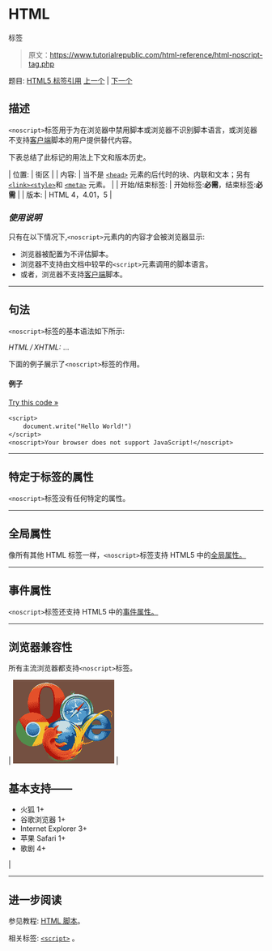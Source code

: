 # HTML

<noscript>标签</noscript>

> 原文：<https://www.tutorialrepublic.com/html-reference/html-noscript-tag.php>

题目: [HTML5 标签引用](html5-tags.php) [上一个](html-noframes-tag.php) | [下一个](html-object-tag.php)

## 描述

`<noscript>`标签用于为在浏览器中禁用脚本或浏览器不识别脚本语言，或浏览器不支持[客户端](../definitions.php#client-side)脚本的用户提供替代内容。

下表总结了此标记的用法上下文和版本历史。

| 位置: | 街区 |
| 内容: | 当不是 [`<head>`](html-head-tag.php) 元素的后代时的块、内联和文本；另有[`<link>`](html-link-tag.php)[`<style>`](html-style-tag.php)和 [`<meta>`](html-meta-tag.php) 元素。 |
| 开始/结束标签: | 开始标签:**必需**，结束标签:**必需** |
| 版本: | HTML 4，4.01，5 |

### *使用说明*

只有在以下情况下,`<noscript>`元素内的内容才会被浏览器显示:

*   浏览器被配置为不评估脚本。
*   浏览器不支持由文档中较早的`<script>`元素调用的脚本语言。
*   或者，浏览器不支持[客户端](../definitions.php#client-side)脚本。

* * *

## 句法

`<noscript>`标签的基本语法如下所示:

*HTML / XHTML:* <noscript> ... </noscript>

下面的例子展示了`<noscript>`标签的作用。

#### 例子

[Try this code »](../codelab.php?topic=html&file=noscript-tag "Try this code using online Editor")

```
<script>
    document.write("Hello World!")
</script>
<noscript>Your browser does not support JavaScript!</noscript>
```

* * *

## 特定于标签的属性

`<noscript>`标签没有任何特定的属性。

* * *

## 全局属性

像所有其他 HTML 标签一样，`<noscript>`标签支持 HTML5 中的[全局属性。](html5-global-attributes.php)

* * *

## 事件属性

`<noscript>`标签还支持 HTML5 中的[事件属性。](html5-event-attributes.php)

* * *

## 浏览器兼容性

所有主流浏览器都支持`<noscript>`标签。

| ![Browsers Icon](img/e9331123c77668c1832e541c2fca1002.png) | 

## 基本支持——

*   火狐 1+
*   谷歌浏览器 1+
*   Internet Explorer 3+
*   苹果 Safari 1+
*   歌剧 4+

 |

* * *

## 进一步阅读

参见教程: [HTML 脚本](../html-tutorial/html-scripts.php)。

相关标签: [`<script>`](html-script-tag.php) 。